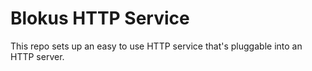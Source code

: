 # Blokus HTTP Service

This repo sets up an easy to use HTTP service that's pluggable into an HTTP server.
